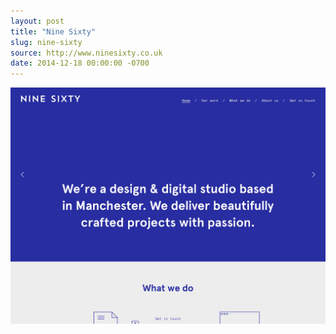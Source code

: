 ```yaml
---
layout: post
title: "Nine Sixty"
slug: nine-sixty
source: http://www.ninesixty.co.uk
date: 2014-12-18 00:00:00 -0700
---
```


<img src="/assets/img/screenshots/nine-sixty.jpg">
